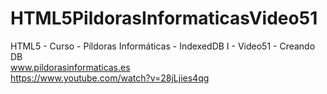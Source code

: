 # HTML5PildorasInformaticasVideo51
HTML5 - Curso - Píldoras Informáticas - IndexedDB I - Video51 - Creando DB
<br />
www.pildorasinformaticas.es
<br />
https://www.youtube.com/watch?v=28jLjies4qg
<br />
